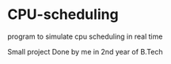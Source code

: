 # CPU-scheduling
program to simulate cpu scheduling in real time

Small project Done by me in 2nd year of B.Tech
